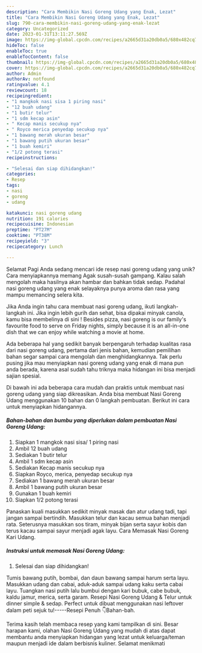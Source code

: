 ```yaml
---
description: "Cara Membikin Nasi Goreng Udang yang Enak, Lezat"
title: "Cara Membikin Nasi Goreng Udang yang Enak, Lezat"
slug: 790-cara-membikin-nasi-goreng-udang-yang-enak-lezat
category: Uncategorized
date: 2023-01-31T13:11:27.569Z
image: https://img-global.cpcdn.com/recipes/a2665d31a20db0a5/680x482cq70/nasi-goreng-udang-foto-resep-utama.jpg
hideToc: false
enableToc: true
enableTocContent: false
thumbnail: https://img-global.cpcdn.com/recipes/a2665d31a20db0a5/680x482cq70/nasi-goreng-udang-foto-resep-utama.jpg
cover: https://img-global.cpcdn.com/recipes/a2665d31a20db0a5/680x482cq70/nasi-goreng-udang-foto-resep-utama.jpg
author: Admin
authorAv: notfound
ratingvalue: 4.1
reviewcount: 18
recipeingredient:
- "1 mangkok nasi sisa 1 piring nasi"
- "12 buah udang"
- "1 butir telur"
- "1 sdm kecap asin"
- " Kecap manis secukup nya"
- " Royco merica penyedap secukup nya"
- "1 bawang merah ukuran besar"
- "1 bawang putih ukuran besar"
- "1 buah kemiri"
- "1/2 potong terasi"
recipeinstructions:

- "Selesai dan siap dihidangkan!"
categories:
- Resep
tags:
- nasi
- goreng
- udang

katakunci: nasi goreng udang 
nutrition: 191 calories
recipecuisine: Indonesian
preptime: "PT27M"
cooktime: "PT38M"
recipeyield: "3"
recipecategory: Lunch

---
```



Selamat Pagi Anda sedang mencari ide resep nasi goreng udang yang unik? Cara menyiapkannya memang Agak susah-susah gampang. Kalau salah mengolah maka hasilnya akan hambar dan bahkan tidak sedap. Padahal nasi goreng udang yang enak selayaknya punya aroma dan rasa yang mampu memancing selera kita.


Jika Anda ingin tahu cara membuat nasi goreng udang, ikuti langkah-langkah ini. Jika ingin lebih gurih dan sehat, bisa dipakai minyak canola, kamu bisa membelinya di sini ! Besides pizza, nasi goreng is our family&#39;s favourite food to serve on Friday nights, simply because it is an all-in-one dish that we can enjoy while watching a movie at home.

Ada beberapa hal yang sedikit banyak berpengaruh terhadap kualitas rasa dari nasi goreng udang, pertama dari jenis bahan, kemudian pemilihan bahan segar sampai cara mengolah dan menghidangkannya. Tak perlu pusing jika mau menyiapkan nasi goreng udang yang enak di mana pun anda berada, karena asal sudah tahu triknya maka hidangan ini bisa menjadi sajian spesial.


Di bawah ini ada beberapa cara mudah dan praktis untuk membuat nasi goreng udang yang siap dikreasikan. Anda bisa membuat Nasi Goreng Udang menggunakan 10 bahan dan 0 langkah pembuatan. Berikut ini cara untuk menyiapkan hidangannya.

<!--inarticleads1-->

##### Bahan-bahan dan bumbu yang diperlukan dalam pembuatan Nasi Goreng Udang:

1. Siapkan 1 mangkok nasi sisa/ 1 piring nasi
1. Ambil 12 buah udang
1. Sediakan 1 butir telur
1. Ambil 1 sdm kecap asin
1. Sediakan  Kecap manis secukup nya
1. Siapkan  Royco, merica, penyedap secukup nya
1. Sediakan 1 bawang merah ukuran besar
1. Ambil 1 bawang putih ukuran besar
1. Gunakan 1 buah kemiri
1. Siapkan 1/2 potong terasi


Panaskan kuali masukkan sedikit minyak masak dan atur udang tadi, tapi jangan sampai bertindih. Masukkan telur dan kacau semua bahan menjadi rata. Seterusnya masukkan sos tiram, minyak bijan serta sayur kobis dan terus kacau sampai sayur menjadi agak layu. Cara Memasak Nasi Goreng Kari Udang. 

<!--inarticleads2-->

##### Instruksi untuk memasak Nasi Goreng Udang:


1. Selesai dan siap dihidangkan!

Tumis bawang putih, bombai, dan daun bawang sampai harum serta layu. Masukkan udang dan cabai, aduk-aduk sampai udang kaku serta cabai layu. Tuangkan nasi putih lalu bumbui dengan kari bubuk, cabe bubuk, kaldu jamur, merica, serta garam. Resepi Nasi Goreng Udang &amp; Telur untuk dinner simple &amp; sedap. Perfect untuk dibuat menggunakan nasi leftover dalam peti sejuk tu!-----Resepi Penuh 👇Bahan-bah. 

Terima kasih telah membaca resep yang kami tampilkan di sini. Besar harapan kami, olahan Nasi Goreng Udang yang mudah di atas dapat membantu anda menyiapkan hidangan yang lezat untuk keluarga/teman maupun menjadi ide dalam berbisnis kuliner. Selamat menikmati

